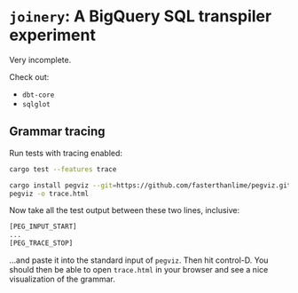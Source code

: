 # `joinery`: A BigQuery SQL transpiler experiment

Very incomplete.

Check out:

- `dbt-core`
- `sqlglot`

## Grammar tracing

Run tests with tracing enabled:

```bash
cargo test --features trace
```

```bash
cargo install pegviz --git=https://github.com/fasterthanlime/pegviz.git
pegviz -o trace.html
```

Now take all the test output between these two lines, inclusive:

```txt
[PEG_INPUT_START]
...
[PEG_TRACE_STOP]
```

...and paste it into the standard input of `pegviz`. Then hit control-D. You should then be able to open `trace.html` in your browser and see a nice visualization of the grammar.
